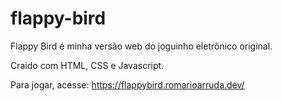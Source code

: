 # flappy-bird

Flappy Bird é minha versão web do joguinho eletrônico original.

Craido com HTML, CSS e Javascript.


Para jogar, acesse: https://flappybird.romarioarruda.dev/

